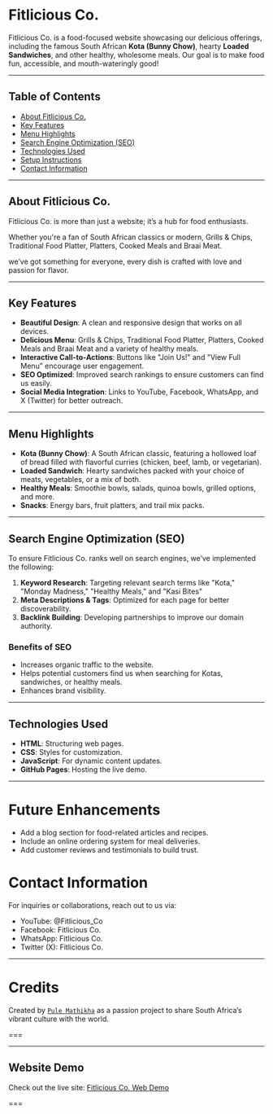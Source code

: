 # Fitlicious Co.

Fitlicious Co. is a food-focused website showcasing our delicious offerings, including the famous South African **Kota (Bunny Chow)**, hearty **Loaded Sandwiches**, and other healthy, wholesome meals. Our goal is to make food fun, accessible, and mouth-wateringly good!

---

## Table of Contents

- [About Fitlicious Co.](#about-fitlicious-co)
- [Key Features](#key-features)
- [Menu Highlights](#menu-highlights)
- [Search Engine Optimization (SEO)](#search-engine-optimization-seo)
- [Technologies Used](#technologies-used)
- [Setup Instructions](#setup-instructions)
- [Contact Information](#contact-information)

---

## About Fitlicious Co.

Fitlicious Co. is more than just a website; it’s a hub for food enthusiasts. 

Whether you're a fan of South African classics or modern, Grills & Chips, Traditional Food Platter, Platters, Cooked Meals and Braai Meat.

we’ve got something for everyone, every dish is crafted with love and passion for flavor.

---

## Key Features

- **Beautiful Design**: A clean and responsive design that works on all devices.
- **Delicious Menu**: Grills & Chips, Traditional Food Platter, Platters, Cooked Meals and Braai Meat and a variety of healthy meals.
- **Interactive Call-to-Actions**: Buttons like "Join Us!" and "View Full Menu" encourage user engagement.
- **SEO Optimized**: Improved search rankings to ensure customers can find us easily.
- **Social Media Integration**: Links to YouTube, Facebook, WhatsApp, and X (Twitter) for better outreach.

---

## Menu Highlights

- **Kota (Bunny Chow)**: A South African classic, featuring a hollowed loaf of bread filled with flavorful curries (chicken, beef, lamb, or vegetarian).
- **Loaded Sandwich**: Hearty sandwiches packed with your choice of meats, vegetables, or a mix of both.
- **Healthy Meals**: Smoothie bowls, salads, quinoa bowls, grilled options, and more.
- **Snacks**: Energy bars, fruit platters, and trail mix packs.

---

## Search Engine Optimization (SEO)

To ensure Fitlicious Co. ranks well on search engines, we’ve implemented the following:

1. **Keyword Research**: Targeting relevant search terms like "Kota," "Monday Madness," "Healthy Meals," and "Kasi Bites"
2. **Meta Descriptions & Tags**: Optimized for each page for better discoverability.
3. **Backlink Building**: Developing partnerships to improve our domain authority.

### Benefits of SEO
- Increases organic traffic to the website.
- Helps potential customers find us when searching for Kotas, sandwiches, or healthy meals.
- Enhances brand visibility.

---

## Technologies Used

- **HTML**: Structuring web pages.
- **CSS**: Styles for customization.
- **JavaScript**: For dynamic content updates.
- **GitHub Pages**: Hosting the live demo.

---

# Future Enhancements
* Add a blog section for food-related articles and recipes.
* Include an online ordering system for meal deliveries.
* Add customer reviews and testimonials to build trust.

# Contact Information
For inquiries or collaborations, reach out to us via:

* YouTube: @Fitlicious_Co
* Facebook: Fitlicious Co.
* WhatsApp: Fitlicious Co.
* Twitter (X): Fitlicious Co.

---

# Credits
Created by [`Pule Mathikha`](https://github.com/theekingza) as a passion project to share South Africa’s vibrant culture with the world.

===

---

## Website Demo

Check out the live site: [Fitlicious Co. Web Demo](https://theekingza.github.io/Fitilious_Co/index.html)

===